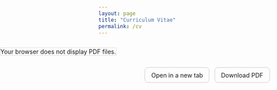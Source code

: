 ```yaml
---
layout: page
title: "Curriculum Vitae"
permalink: /cv
---
```


<link rel="stylesheet" href="/assets/css/override.css">

<div style="
  width: 80vw;
  margin-left: calc(50% - 50vw);
  margin-right: calc(50% - 50vw);
  margin: 2em calc(50% - 50vw);
">
  <object 
    data="/assets/files/AlbertoNasi_CV.pdf"
    type="application/pdf"
    width="100%"
    height="550px"
    style="border: 1px solid #ddd;">
    Your browser does not display PDF files.
  </object>
</div>

<!-- Pulsanti rapidi -->
<p style="text-align:center; margin: 0 0 1rem;">
  <a href="/assets/files/AlbertoNasi_CV.pdf" target="_blank" rel="noopener" 
     style="display:inline-block; padding:0.6em 1em; border-radius:8px; text-decoration:none; border:1px solid #ccc;">
    Open in a new tab
  </a>
  &nbsp;
  <a href="/assets/files/AlbertoNasi_CV.pdf" download 
     style="display:inline-block; padding:0.6em 1em; border-radius:8px; text-decoration:none; border:1px solid #ccc;">
    Download PDF
  </a>
</p>

<br>
<br>

<div class="fullbleed-banner"></div>

